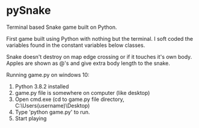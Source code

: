 # pySnake
Terminal based Snake game built on Python.

First game built using Python with nothing but the terminal.
I soft coded the variables found in the constant variables below classes.

Snake doesn't destroy on map edge crossing or if it touches it's own body. 
Apples are shown as @'s and give extra body length to the snake.

Running game.py on windows 10:
1. Python 3.8.2 installed
2. game.py file is somewhere on computer (like desktop)
3. Open cmd.exe (cd to game.py file directory, C:\Users\(username)\Desktop)
4. Type 'python game.py' to run.
5. Start playing
